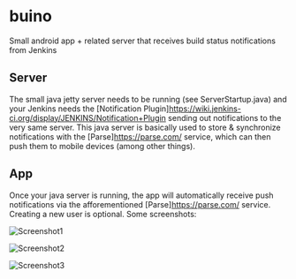 buino
=====

Small android app + related server that receives build status notifications from Jenkins


Server
------
The small java jetty server needs to be running (see ServerStartup.java) and your Jenkins needs the [Notification Plugin]https://wiki.jenkins-ci.org/display/JENKINS/Notification+Plugin sending out notifications to the very same server. 
This java server is basically used to store & synchronize notifications with the [Parse]https://parse.com/ service, which can then push them to mobile devices (among other things).


App
---
Once your java server is running, the app will automatically receive push notifications via the afforementioned [Parse]https://parse.com/ service. Creating a new user is optional. Some screenshots:

![Screenshot1](http://beerdeveloper.files.wordpress.com/2014/04/buino-ss1.png?w=253)

![Screenshot2](http://beerdeveloper.files.wordpress.com/2014/04/buino-ss2.png?w=253)

![Screenshot3](http://beerdeveloper.files.wordpress.com/2014/04/buino-ss3.png?w=253)

